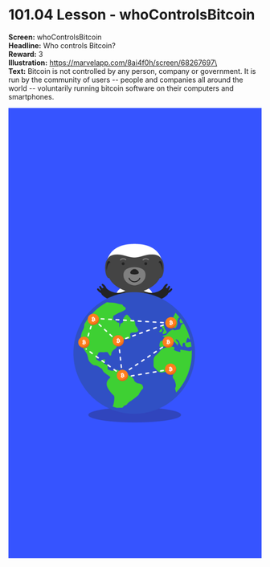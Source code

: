 # 101.04 Lesson - whoControlsBitcoin

**Screen:** whoControlsBitcoin\
**Headline:** Who controls Bitcoin?\
**Reward:** 3\
**Illustration:** https://marvelapp.com/8ai4f0h/screen/68267697\
\
**Text:** Bitcoin is not controlled by any person, company or government. It is run by the community of users -- people and companies all around the world -- voluntarily running bitcoin software on their computers and smartphones.

![](<../.gitbook/assets/image (21).png>)
